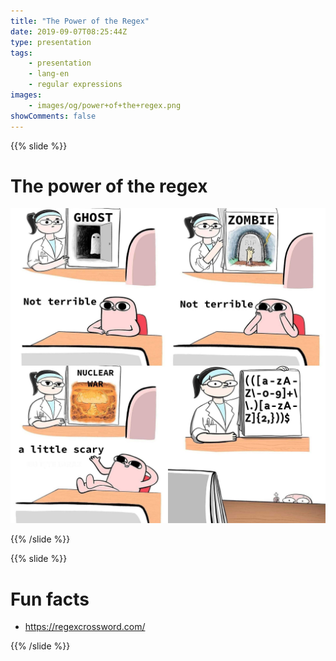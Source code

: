 ```yaml
---
title: "The Power of the Regex"
date: 2019-09-07T08:25:44Z
type: presentation
tags:
    - presentation
    - lang-en
    - regular expressions
images:
    - images/og/power+of+the+regex.png
showComments: false
---
```


{{% slide %}}

# The power of the regex

![scary regex](images/scary-regex.jpg)

{{% /slide %}}

{{% slide %}}

# Fun facts

* https://regexcrossword.com/

{{% /slide %}}


